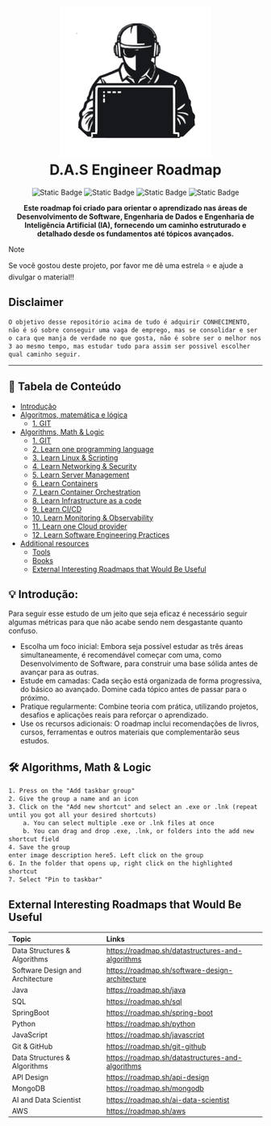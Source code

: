 <h1 align="center">
  <br>
  <img src="https://github.com/guib1/D.A.S-enginner-roadmap/blob/d16daaab3a96524aad5ba4671225d995e81be6bb/img/logo.png" width="300" height="300">
  <br>
  D.A.S Engineer Roadmap
  <br>
</h1>

<p align="center">
<img alt="Static Badge" src="https://img.shields.io/badge/Data-Engineer-blue">
<img alt="Static Badge" src="https://img.shields.io/badge/A.I-Engineer-8A2BE2">
<img alt="Static Badge" src="https://img.shields.io/badge/Software-Engineer-de2828">
<img alt="Static Badge" src="https://img.shields.io/badge/roadmap-black?logo=roadmapdotsh">

</p>

<p align="center">
  <b>Este roadmap foi criado para orientar o aprendizado nas áreas de Desenvolvimento de Software, Engenharia de Dados e Engenharia de Inteligência Artificial (IA), fornecendo um caminho estruturado e detalhado desde os fundamentos até tópicos avançados.</b>
<br />

> [!NOTE]
> Se você gostou deste projeto, por favor me dê uma estrela ⭐ e ajude a divulgar o material!!

## Disclaimer

    O objetivo desse repositório acima de tudo é adquirir CONHECIMENTO, não é só sobre conseguir uma vaga de emprego, mas se consolidar e ser o cara que manja de verdade no que gosta, não é sobre ser o melhor nos 3 ao mesmo tempo, mas estudar tudo para assim ser possivel escolher qual caminho seguir.

***
## 📖 Tabela de Conteúdo
- [Introdução](#-Introduction)
- [Algoritmos, matemática e lógica](#-Algorithms,-Math-&-Logic)
  - [1. GIT](#1-git)
- [Algorithms, Math & Logic](#learning-resources-for-devops-engineers-mostly-free)
  - [1. GIT](#1-git)
  - [2. Learn one programming language](#2-learn-one-programming-language)
  - [3. Learn Linux & Scripting](#3-learn-linux--scripting)
  - [4. Learn Networking & Security](#4-learn-networking--security)
  - [5. Learn Server Management](#5-learn-server-management)
  - [6. Learn Containers](#6-learn-containers)
  - [7. Learn Container Orchestration](#7-learn-container-orchestration)
  - [8. Learn Infrastructure as a code](#8-learn-infrastructure-as-a-code)
  - [9. Learn CI/CD](#9-learn-cicd)
  - [10. Learn Monitoring & Observability](#10-learn-monitoring--observability)
  - [11. Learn one Cloud provider](#11-learn-one-cloud-provider)
  - [12. Learn Software Engineering Practices](#12-learn-software-engineering-practices)
- [Additional resources](#additional-resources)
  - [Tools](#-tools)
  - [Books](#-books)
  - [External Interesting Roadmaps that Would Be Useful](#-books)


##  💡 Introdução:
Para seguir esse estudo de um jeito que seja eficaz é necessário seguir algumas métricas para que não acabe sendo nem desgastante quanto confuso.
- Escolha um foco inicial: Embora seja possível estudar as três áreas simultaneamente, é recomendável começar com uma, como Desenvolvimento de Software, para construir uma base sólida antes de avançar para as outras.
- Estude em camadas: Cada seção está organizada de forma progressiva, do básico ao avançado. Domine cada tópico antes de passar para o próximo.
- Pratique regularmente: Combine teoria com prática, utilizando projetos, desafios e aplicações reais para reforçar o aprendizado.
- Use os recursos adicionais: O roadmap inclui recomendações de livros, cursos, ferramentas e outros materiais que complementarão seus estudos.


## 🛠️ Algorithms, Math & Logic
    1. Press on the "Add taskbar group"
    2. Give the group a name and an icon
    3. Click on the "Add new shortcut" and select an .exe or .lnk (repeat until you got all your desired shortcuts)
	    a. You can select multiple .exe or .lnk files at once
	    b. You can drag and drop .exe, .lnk, or folders into the add new shortcut field
    4. Save the group
    enter image description here5. Left click on the group
    6. In the folder that opens up, right click on the highlighted shortcut
    7. Select "Pin to taskbar"


## External Interesting Roadmaps that Would Be Useful
| Topic | Links | 
|:------|:------|
| Data Structures & Algorithms | https://roadmap.sh/datastructures-and-algorithms |
| Software Design and Architecture | https://roadmap.sh/software-design-architecture |
| Java | https://roadmap.sh/java |
| SQL | https://roadmap.sh/sql |
| SpringBoot | https://roadmap.sh/spring-boot |
| Python | https://roadmap.sh/python |
| JavaScript | https://roadmap.sh/javascript |
| Git & GitHub | https://roadmap.sh/git-github |
| Data Structures & Algorithms | https://roadmap.sh/datastructures-and-algorithms |
| API Design | https://roadmap.sh/api-design |
| MongoDB | https://roadmap.sh/mongodb |
| AI and Data Scientist | https://roadmap.sh/ai-data-scientist |
| AWS | https://roadmap.sh/aws |

